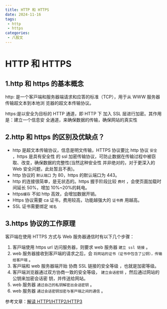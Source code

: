 ```yaml
---
title: HTTP 和 HTTPS
date: 2024-11-16
tags:
 - http
 - https
categories:
 - 八股文
---
```


# HTTP 和 HTTPS
## 1.http 和 https 的基本概念
http: 是⼀个客⼾端和服务器端请求和应答的标准（TCP），⽤于从 WWW 服务器传输超⽂本到本地浏
览器的超⽂本传输协议。

https:是以安全为⽬标的 HTTP 通道，即 HTTP 下 加⼊ SSL 层进⾏加密。其作⽤是：建⽴⼀个信息安
全通道，来确保数据的传输，确保⽹站的真实性

## 2.http 和 https 的区别及优缺点？
- http 是超⽂本传输协议，信息是明⽂传输，HTTPS 协议要⽐ http 协议 `安全` ，https 是具有安全性
的 ssl 加密传输协议，可防⽌数据在传输过程中被窃取、改变，确保数据的完整性(当然这种安全性
并⾮绝对的，对于更深⼊的 Web 安全问题，此处暂且不表)。
- http 协议的 `默认端⼝` 为 80，https 的默认端⼝为 443。
- http 的连接很简单，是⽆状态的。https 握⼿阶段⽐较 `费时` ，会使⻚⾯加载时间延⻓ 50%，增加
10%~20%的耗电。
- https`缓存` 不如 http ⾼效，会增加数据开销。
- Https 协议需要 ca 证书，费⽤较⾼，功能越强⼤的 `证书费` ⽤越⾼。
- SSL 证书需要绑定 `域名`

## 3.https 协议的⼯作原理
客⼾端在使⽤ HTTPS ⽅式与 Web 服务器通信时有以下⼏个步骤：
1. 客⼾端使⽤ https url 访问服务器，则要求 web 服务器 `建⽴ ssl 链接` 。
2. web 服务器接收到客⼾端的请求之后，会 `将⽹站的证书（证书中包含了公钥），传输给客⼾端` 。
3. 客⼾端和 web 服务器端开始 协商 SSL 链接的安全等级 ，也就是加密等级。
4. 客⼾端浏览器通过双⽅协商⼀致的安全等级， `建⽴会话密钥` ，然后通过⽹站的公钥来加密会话密
钥，并传送给⽹站。
5. web 服务器 `通过⾃⼰的私钥解密出会话密钥` 。
6. web 服务器 `通过会话密钥加密与客⼾端之间的通信` 。

参考文章：[解读 HTTP1/HTTP2/HTTP3](https://juejin.cn/post/6995109407545622542)